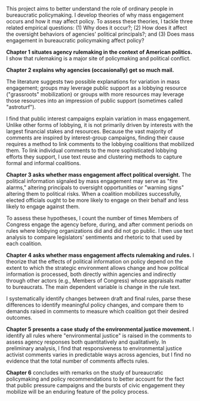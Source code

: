 <!--Does mass engagement in bureaucratic policymaking affect policy? This question drives my project. However, two questions must be answered first: (1) Why does it occur? and (2) How does it affect political oversight? These questions drive two initial empirical chapters. Thus, my analysis has three steps. 

First, I theorize that activists' opportunities and strategies and latent public opinion drive engagement. 

Second, I theorize that mass engagement affects political oversight. 

Third, I theorize that mass engagement may affect rulemaking, both directly, and indirectly via its effect on political oversight. -->

This project aims to better understand the role of ordinary people in bureaucratic policymaking. 
I develop theories of why mass engagement occurs and how it may affect policy. To assess these theories, I tackle three related empirical questions: (1) Why does it occur?; (2) How does it affect the oversight behaviors of agencies' political principals?; and <!--These questions drive two initial empirical chapters.-->
(3)  Does mass engagement in bureaucratic policymaking affect policy?
<!-- I then use my new measures of the political information that lobbying coalitions create by going public to test whether mass engagement explains variation in agency rulemaking and rules.<!-- But first, I must develop a measure of "going public." <!-- and why it occurs.-->

**Chapter 1 situates agency rulemaking in the context of American politics.** I show that rulemaking is a major site of policymaking and political conflict. 

**Chapter 2 explains why agencies (occasionally) get so much mail.** 
<!-- Scholars of bureaucratic policymaking have focused on the sophisticated lobbying efforts of powerful interest groups. Yet agencies occasionally receive thousands or even millions of comments from ordinary people. Why? Why do individuals comment when they seemingly have no new information to offer and no power to influence decisions? Who inspires them, and to what end? How, if at all, should scholars incorporate mass commenting into models of bureaucratic policymaking? I argue that mass commenting produces political information about the coalition that mobilized it. -->
<!-- QUESTION 1 **Puzzle:** -->
<!--Why do some rules receive many comments from ordinary people and some do not?
<!-- Why do people comment on draft policies when they seem to have no new information to offer and no power to influence decisions? Who inspires them, and to what end? -->
<!-- THEORY AND METHODS 1-->
<!-- Answering this question requires a theory explaining variation in mass engagement. -->
The literature suggests two possible explanations for variation in mass engagement; groups may leverage public support as a lobbying resource ("grassroots" mobilization) or groups with more resources may leverage those resources into an impression of public support (sometimes called "astroturf").
<!--Using new measures of public engagement in agency rulemaking, I identify the conditions under which it occurs and produces different politically-relevant information. -->
<!-- The dependent variable is the number of people engaged.-->
I find that public interest campaigns explain variation in mass engagement. Unlike other forms of lobbying, it is not primarily driven by interests with the largest financial stakes and resources. <!--Specifically, I anticipate three patterns:
(1) When a coalition is disadvantaged in insider politics but as more public support than opposing coalitions, they are more likely to "go public" to bolster their lobbying effort (assuming they have the resources to do so). More public support yields more engagement, more effort per participant, and contagion beyond those mobilized directly. (2) Coalitions with less support may "counter-mobilize." However, with proportionally smaller results. That is, groups with more resources but less public support only mobilize when their opponents do so. (3) Finally, coalitions may mobilize for reasons unrelated to the policy at hand, yielding significant mass engagement but without a corresponding insider lobbying effort. -->
Because the vast majority of comments are inspired by interest-group campaigns, finding their cause requires a method to link comments to the lobbying coalitions that mobilized them. To link individual comments to the more sophisticated lobbying efforts they support, I use text reuse and clustering methods to capture formal and informal coalitions. <!--Measures of mass engagement include -->
<!--(1) total public comments, --><!-- $\sim$ zero-inflated negative binomial; -->
<!--(1) comments per coalition, <!-- $\sim$ negative binomial; -->
<!--(2) effort per comment, <!-- $\sim$ truncated normal; -->
<!--(3) share of comments per coalition mobilized indirectly (i.e. the potential for conflict spread).
With measures, I test whether variation in engagement explains variation in oversight behavior (part 2) and policy outcomes (part 3).
<!-- (4) type of campaign. <!-- $\sim$ multinomial. -->
<!--Model 1 is one observation per rule. Models 2-4 are one observation per coalition per rule. Explanatory variables include agency alignment with Congress and the president (models 1-4), coalition alignment and unity (models 2-4), whether a coalition is driven more by public or private interests (models 2-3).<!--, part of the DV in model 4).-->

<!--**Step 2. Are elected officials more or less likely to engage after mass public engagement?** -->
**Chapter 3 asks whether mass engagement affect political oversight.** The political information signaled by mass engagement may serve as "fire alarms," altering principals to oversight opportunities or "warning signs" altering them to political risks.
When a coalition mobilizes successfully, <!--especially if it generates a perceived consensus in expressed public sentiments, -->
elected officials ought to be more likely to engage on their behalf and less likely to engage against them.
<!-- This suggests an addendum to Hall and Miler's (2008) finding that members are more likely to engage in rulemaking when they have been lobbied by a like-minded interest group.-->
<!-- When interest groups lobby elected officials to engage in rulemaking, they may be more likely to engage when aligned with most commenters than when opposed.-->
<!-- If politicians learn from political information, they will be even more likely to engage when lobbied by a coalition that includes a public interest group with a large mass-comment campaign, and less likely when lobbied by a coalition dominated by private interests opposed by a mass comment campaign. -->
<!-- MEASUREMENT  2-->
To assess these hypotheses, I count the number of times Members of Congress engage the agency before, during, and after comment periods on rules where lobbying organizations did and did not go public. I then use text analysis to compare legislators' sentiments and rhetoric to that used by each coalition.
<!-- Similarly, I assess the involvement of presidential appointees and the President's Office of Management and Budget before and after public comment, again comparing rules that were and were not targeted by a campaign (a difference-in-difference). -->
<!-- As a validity check, I also look for remarks by elected officials and judges on the level of public engagement.
Dependent variables include -->
<!--(1) the number of comments from Members of Congress on the rule <!--(total, those mentioning mass comments, and those mentioning organizations in the coalition), <!--All  $\sim$ zero-inflated negative binomial. -->
<!--(2) the share of supportive congressional comments, <!--  $\sim$  beta. -->
<!--(3) the similarity of words in comments from the coalition and Members of Congress. -->

**Chapter 4 asks whether mass engagement affects rulemaking and rules.** 
I theorize that the effects of political information on policy depend on the extent to which the strategic environment allows change and how political information is processed, both directly within agencies and indirectly through other actors (e.g., Members of Congress) whose appraisals matter to bureaucrats.
The main dependent variable is change in the rule text.
<!--Different inputs may yield different results: -->
I systematically identify changes between draft and final rules, parse these differences to identify meaningful policy changes, and compare them to demands raised in comments to measure which coalition got their desired outcomes.<!-- However, assessing policy change is difficult. Thus, I also use other measures of agency responses to lobbying efforts. -->

**Chapter 5 presents a case study of the environmental justice movement.** I identify all rules where "environmental justice" is raised in the comments to assess agency responses both quantitatively and qualitatively. In preliminary analysis, I find that responsiveness to environmental justice activist comments varies in predictable ways across agencies, but I find no evidence that the total number of comments affects rules.

**Chapter 6** concludes with remarks on the study of bureaucratic policymaking and policy recommendations to better account for the fact that public pressure campaigns and the bursts of civic engagement they mobilize will be an enduring feature of the policy process. 

<!-- The following section outlines methodologies to assess my three overarching questions and their component parts. These methods rely on an analysis of comment and policy texts as large-n observational data. 

<!-- To explore causal arguments, the last two chapters of the dissertation will explore historical and experimental case studies. My historical case is the environmental justice movement, relying on all rules where "environmental justice" is raised in the comments and quantitative and qualitative assessment of agency responses. This prospectus includes a preliminary analysis of the environmental justice case study. I find that responsiveness to activist comments varies in predictable ways across agencies, but I find no evidence that the total number of comments affects rules. My experimental cases are not included in this prospectus. They will be rules selected by organizations that have agreed to randomly assign specific targets of their mass comment campaigns. While these few cases will not provide the necessary power for statistical tests, the responses of the public, elected officials, and rulewriters may help illuminate causal mechanisms.
-->